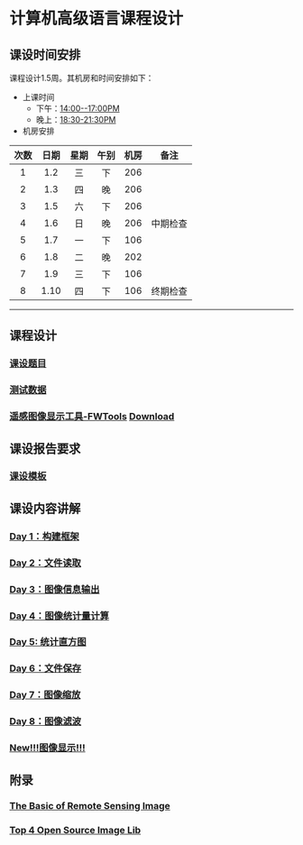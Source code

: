 # 计算机高级语言课程设计

## 课设时间安排
课程设计1.5周。其机房和时间安排如下：
- 上课时间
  - 下午：<u>14:00--17:00PM</u> 
  - 晚上：<u>18:30-21:30PM</u>
- 机房安排

|  次数  |  日期   |  星期  |  午别  |  机房  |  备注  |
| :--: | :---: | :--: | :--: | :--: | :--: |
|  1   | 1.2  |  三   |  下   | 206  |      |
|  2   | 1.3  |  四   |  晚   | 206  |      |
|  3   | 1.5  |  六   |  下   | 206  |      |
|  4   | 1.6  |  日   |  晚   | 206  | 中期检查 |
|  5   | 1.7  |  一   |  下   | 106  |      |
|  6   | 1.8  |  二   |  晚   | 202  |      |
|  7   | 1.9 |   三  |  下   | 106 |      |
|  8   | 1.10 |  四   |  下   | 106  | 终期检查 |

---

## 课程设计
### [课设题目](./CourseDesignSubject.md)
### [测试数据](https://github.com/cugwhp/OOPCPP/tree/master/docs/Projects/RSImage/Data/)
### [遥感图像显示工具-FWTools](https://github.com/cugwhp/OOPCPP/tree/master/docs/Projects/RSImage/FWTools) [Download](http://home.gdal.org/fwtools/FWTools247.exe)

## 课设报告要求
### [课设模板](https://github.com/cugwhp/OOPCPP/tree/master/docs/Projects/RSImage/%E8%AF%BE%E7%A8%8B%E8%AE%BE%E8%AE%A1%E6%8A%A5%E5%91%8A%E6%A8%A1%E6%9D%BF.doc)

## 课设内容讲解
### [Day 1：构建框架](./CourseDesignD1_Frame.md)
### [Day 2：文件读取](./CourseDesignD2_FileIO.md)
### [Day 3：图像信息输出](./CourseDesignD3_Information.md)
### [Day 4：图像统计量计算](./CourseDesignD4_Calculate.md)
### [Day 5:  统计直方图](./CourseDesignD5_Histogram.md)
### [Day 6：文件保存](./CourseDesignD6_Save.md)
### [Day 7：图像缩放](./CourseDesignD7_Zoom.md)
### [Day 8：图像滤波](./CourseDesignD8_Filter.md)
### [New!!!图像显示!!!](./DisplayImageInConsole.md)

## 附录
### [The Basic of Remote Sensing Image](https://github.com/cugwhp/OOPCPP/tree/master/docs/Projects/RSImage/Basic_RS_Image.pdf)
### [Top 4 Open Source Image Lib](./Top4ImageLib.md)